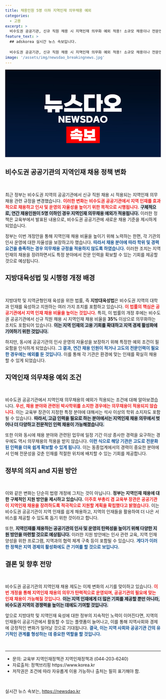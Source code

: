 ```yaml
---
title: 채용인원 5명 이하 지역인재 의무채용 예외
categories:
  - 고용
excerpt: >
  비수도권 공공기관, 신규 직원 채용 시 지역인재 의무화 예외 적용! 소규모 채용이나 전문인력 필요 시, 조건 완화로 채용 탄력성 확보. 교육부의 새로운 지방대육성법 시행령 개정 내용, 자세히 알아보세요!
feature_text: >
  ## adskorea 실시간 뉴스 속보입니다.

  비수도권 공공기관, 신규 직원 채용 시 지역인재 의무화 예외 적용! 소규모 채용이나 전문인력 필요 시, 조건 완화로 채용 탄력성 확보. 교육부의 새로운 지방대육성법 시행령 개정 내용, 자세히 알아보세요!
image: '/assets/img/newsdao_breakingnews.jpg'
---
```


<p><img src="/assets/img/newsdao_breakingnews.jpg" alt="adskorea 속보" /></p>

<h2 data-ke-size="size26">비수도권 공공기관의 지역인재 채용 정책 변화</h2>

<p data-ke-size="size16">&nbsp;</p>

<p>최근 정부는 비수도권 지역의 공공기관에서 신규 직원 채용 시 적용되는 지역인재 의무채용 관련 규정을 변경했습니다. <b><span style="color: #ee2323;">이러한 변화는 비수도권 공공기관에서 지역 인재를 효과적으로 채용하고 인사 및 운영의 자율성을 높이기 위한 목적으로 시행됩니다.</span></b> <b><span style="background-color: #21538527;">구체적으로, 연간 채용인원이 5명 이하인 경우 지역인재 의무채용 예외가 적용됩니다.</span></b> 이러한 정책은 교육부에서 발표된 내용으로, 비수도권 공공기관에 새로운 채용 기준을 제시하게 되었습니다. </p>

<p>정부는 이번 개정안을 통해 지역인재 채용 비율을 높이기 위해 노력하는 한편, 각 기관의 인사 운영에 대한 자율성을 보장하고자 했습니다. <b><span style="color: #1a5490;">따라서 채용 분야에 따라 학위 및 경력 요건을 충족하는 경우 의무채용 규정을 적용하지 않도록 하였습니다.</span></b> 이러한 조치는 지역 인재의 채용을 장려하면서도 특정 분야에서 전문 인력을 확보할 수 있는 기회를 제공할 것으로 예상됩니다.</p>

<h2 data-ke-size="size26">지방대육성법 및 시행령 개정 배경</h2>

<p data-ke-size="size16">&nbsp;</p>

<p>지방대학 및 지역균형인재 육성을 위한 법률, 즉 <b>지방대육성법</b>은 비수도권 지역의 대학과 인재를 육성하고 지원하는 여러 가지 조치를 포함하고 있습니다. <b><span style="color: #ee2323;">이 법률의 핵심은 공공기관에서 지역 인재 채용 비율을 높이는 것입니다.</span></b> 특히, 이 법률의 개정 후에는 비수도권 공공기관에서 신규 직원 채용 시 지역인재 채용 비율을 <b>35%</b> 이상으로 의무화하는 조치도 포함되어 있습니다. <b><span style="background-color: #21538527;">이는 지역 인재의 고용 기회를 확대하고 지역 경제 활성화에 기여하기 위한 것입니다.</span></b></p>

<p>하지만, 동시에 공공기관의 인사 운영의 자율성을 보장하기 위해 특정한 예외 조건이 필요함을 인식하게 되었습니다. <b><span style="color: #1a5490;">그 결과, 연간 채용 인원이 적거나 고도의 전문인력이 필요한 경우에는 예외를 둔 것입니다.</span></b> 이를 통해 각 기관은 환경에 맞는 인재를 확실히 채용할 수 있게 되었습니다.</p>

<h2 data-ke-size="size26">지역인재 의무채용 예외 조건</h2>

<p data-ke-size="size16">&nbsp;</p>

<p>비수도권 공공기관에서 지역인재 의무채용의 예외가 적용되는 조건에 대해 알아보겠습니다. <b><span style="color: #ee2323;">우선, 채용 분야와 관련된 박사학위를 소지한 경우에는 의무채용이 적용되지 않습니다.</span></b> 이는 교육부 장관이 지정한 특정 분야에 대해서는 석사 이상의 학위 소지자도 포함될 수 있습니다. <b><span style="background-color: #21538527;">따라서, 고급 인력을 필요로 하는 분야에서는 지역인재 채용 의무에서 벗어나 더 다양하고 전문적인 인력 채용이 가능해졌습니다.</span></b></p>

<p>또한 이와 동시에 채용 분야와 관련된 업무에 일정 기간 이상 종사한 경력을 요구하는 경우에도 역시 의무채용의 적용을 받지 않습니다. <b><span style="color: #1a5490;">이런 식으로 해당 기관은 고도로 전문화된 인력을 더욱 쉽게 확보할 수 있게 됩니다.</span></b> 이는 동종업계에서의 경력이 중요한 분야에서 인해 전문성을 갖춘 인재를 적절한 위치에 배치할 수 있는 기회를 제공합니다.</p>

<h2 data-ke-size="size26">정부의 의지 and 지원 방안</h2>

<p data-ke-size="size16">&nbsp;</p>

<p>이와 같은 변화는 단순히 법령 개정에 그치는 것이 아닙니다. <b>정부는 지역인재 채용에 대한 구체적인 지원 방안을 제시하고 있습니다.</b> <b><span style="color: #ee2323;">이주호 부총리 겸 교육부 장관은 공공기관이 지역인재 채용을 장려하도록 적극적으로 지원할 계획을 확립했다고 밝혔습니다.</span></b> 이는 비수도권 공공기관이 지역 인재를 쉽게 채용하고, 지역의 인재들을 활용하여 더 나은 서비스를 제공할 수 있도록 돕기 위한 것이라고 합니다.</p>

<p>또한, <b><span style="background-color: #21538527;">지역인재를 채용하는 공공기관의 인사 및 운영의 탄력성을 높이기 위해 다양한 지원 방안을 마련할 것으로 예상됩니다.</span></b> 이러한 지원 방안에는 인사 관련 교육, 지역 인재 양성을 위한 프로그램, 지역과의 협력 체계 구축 등이 포함될 수 있습니다. <b><span style="color: #1a5490;">게다가 이러한 정책은 지역 경제의 활성화에도 큰 기여를 할 것으로 보입니다.</span></b></p>

<h2 data-ke-size="size26">결론 및 향후 전망</h2>

<p data-ke-size="size16">&nbsp;</p>

<p>비수도권 공공기관의 지역인재 채용 제도는 이제 변화의 시기를 맞이하고 있습니다. <b><span style="color: #ee2323;">이번 개정을 통해 지역인재 채용의 의무가 탄력적으로 운영되며, 공공기관의 필요에 맞는 인재 채용이 가능해질 것입니다.</span></b> <b><span style="background-color: #21538527;">이는 지역 인재에게 더 많은 기회를 제공할 뿐만 아니라, 비수도권 지역의 경쟁력을 높이는 데에도 기여할 것입니다.</span></b></p>

<p>앞으로 지방대학 및 지역인재 육성에 대한 정부의 지속적인 노력이 이어진다면, 지역의 인재들이 공공기관에서 활동할 수 있는 플랫폼이 늘어나고, 이를 통해 지역사회와 경제에 긍정적인 변화가 일어날 것으로 기대됩니다. <b><span style="color: #1a5490;">결국, 이는 지역 사회와 공공기관 간의 유기적인 관계를 형성하는 데 중요한 역할을 할 것입니다.</span></b> </p>

<p data-ke-size="size16">&nbsp;</p>

<hr>

<ul>
    <li>문의: 교육부 지역인재정책관 지역인재정책과 (044-203-6240)</li>
    <li>자료출처: 정책브리핑 https://www.korea.kr</li>
    <li>저작권은 조건에 따라 자유롭게 이용 가능하나 출처는 필히 표기해야 함.</li>
</ul>

<p data-ke-size="size16">&nbsp;</p>
실시간 뉴스 속보는, <a href="https://newsdao.kr" rel="dofollow">https://newsdao.kr</a>


